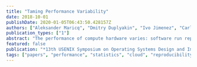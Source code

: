 ```yaml
---
title: "Taming Performance Variability"
date: 2018-10-01
publishDate: 2020-01-05T06:43:50.428157Z
authors: ["Aleksander Maricq", "Dmitry Duplyakin", "Ivo Jimenez", "Carlos Maltzahn", "Ryan Stutsman", "Robert Ricci"]
publication_types: ["1"]
abstract: "The performance of compute hardware varies: software run repeatedly on the same server (or a different server with supposedly identical parts) can produce performance results that differ with each execution. This variation has important effects on the reproducibility of systems research and ability to quantitatively compare the performance of different systems. It also has implications for commercial computing, where agreements are often made conditioned on meeting specific performance targets. Over a period of 10 months, we conducted a large-scale study capturing nearly 900,000 data points from 835 servers. We examine this data from two perspectives: that of a service provider wishing to offer a consistent environment, and that of a systems researcher who must understand how variability impacts experimental results. From this examination, we draw a number of lessons about the types and magnitudes of performance variability and the effects on confidence in experiment results. We also create a statistical model that can be used to understand how representative an individual server is of the general population. The full dataset and our analysis tools are publicly available, and we have built a system to interactively explore the data and make recommendations for experiment parameters based on statistical analysis of historical data."
featured: false
publication: "*13th USENIX Symposium on Operating Systems Design and Implementation (OSDI'18)*"
tags: ["papers", "performance", "statistics", "cloud", "reproducibility", "systems"]
---
```


